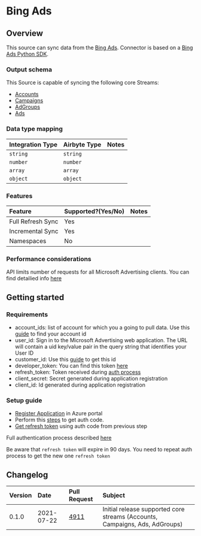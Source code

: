 # Bing Ads

## Overview

This source can sync data from the [Bing Ads](https://docs.microsoft.com/en-us/advertising/guides/?view=bingads-13).
Connector is based on a [Bing Ads Python SDK](https://github.com/BingAds/BingAds-Python-SDK).

### Output schema

This Source is capable of syncing the following core Streams:

* [Accounts](https://docs.microsoft.com/en-us/advertising/customer-management-service/searchaccounts?view=bingads-13)
* [Campaigns](https://docs.microsoft.com/en-us/advertising/campaign-management-service/getcampaignsbyaccountid?view=bingads-13)
* [AdGroups](https://docs.microsoft.com/en-us/advertising/campaign-management-service/getadgroupsbycampaignid?view=bingads-13)
* [Ads](https://docs.microsoft.com/en-us/advertising/campaign-management-service/getadsbyadgroupid?view=bingads-13)


### Data type mapping

| Integration Type | Airbyte Type | Notes |
| :--- | :--- | :--- |
| `string` | `string` |  |
| `number` | `number` |  |
| `array` | `array` |  |
| `object` | `object` |  |

### Features

| Feature | Supported?\(Yes/No\) | Notes |
| :--- | :--- | :--- |
| Full Refresh Sync | Yes |  |
| Incremental Sync | Yes |  |
| Namespaces | No |  |

### Performance considerations

API limits number of requests for all Microsoft Advertising clients. You can find detailied info [here](https://docs.microsoft.com/en-us/advertising/guides/services-protocol?view=bingads-13#throttling)

## Getting started

### Requirements

* account_ids: list of account for which you a going to pull data. Use this [guide](https://docs.microsoft.com/en-us/advertising/guides/get-started?view=bingads-13#get-ids) to find your account id
* user_id:  Sign in to the Microsoft Advertising web application. The URL will contain a uid key/value pair in the query string that identifies your User ID
* customer_id: Use this [guide](https://docs.microsoft.com/en-us/advertising/guides/get-started?view=bingads-13#get-ids) to get this id
* developer_token: You can find this token [here](https://docs.microsoft.com/en-us/advertising/guides/get-started?view=bingads-13#get-developer-token)
* refresh_token: Token received during [auth process](https://docs.microsoft.com/en-us/advertising/guides/authentication-oauth?view=bingads-13)
* client_secret: Secret generated during application registration
* client_id: Id generated during application registration

### Setup guide

* [Register Application](https://docs.microsoft.com/en-us/advertising/guides/authentication-oauth-register?view=bingads-13) in Azure portal
* Perform this [steps](https://docs.microsoft.com/en-us/advertising/guides/authentication-oauth-consent?view=bingads-13l) to get auth code.
* [Get refresh token](https://docs.microsoft.com/en-us/advertising/guides/authentication-oauth-get-tokens?view=bingads-13) using auth code from previous step

Full authentication process described [here](https://docs.microsoft.com/en-us/advertising/guides/get-started?view=bingads-13#access-token)

Be aware that `refresh token` will expire in 90 days. You need to repeat auth process to get the new one `refresh token`


## Changelog

| Version | Date       | Pull Request | Subject |
| :------ | :--------  | :-----       | :------ |
| 0.1.0   | 2021-07-22 | [4911](https://github.com/airbytehq/airbyte/pull/4911) | Initial release supported core streams (Accounts, Campaigns, Ads, AdGroups) |
